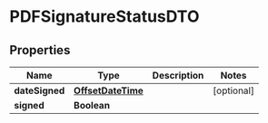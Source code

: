 # PDFSignatureStatusDTO

## Properties
Name | Type | Description | Notes
------------ | ------------- | ------------- | -------------
**dateSigned** | [**OffsetDateTime**](OffsetDateTime.md) |  |  [optional]
**signed** | **Boolean** |  | 
